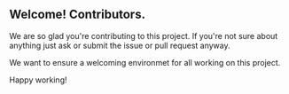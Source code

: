 ## Welcome! Contributors.

We are so glad you're contributing to this project.
If you're not sure about anything just ask or submit the issue or pull request anyway.

We want to ensure a welcoming environmet for all working on this project.

Happy working!
